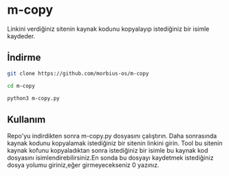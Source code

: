 # m-copy

Linkini verdiğiniz sitenin kaynak kodunu kopyalayıp istediğiniz bir isimle kaydeder.

## İndirme 

```bash
git clone https://github.com/morbius-os/m-copy

cd m-copy

python3 m-copy.py
```

## Kullanım

Repo'yu indirdikten sonra m-copy.py dosyasını çalıştırın. Daha sonrasında kaynak kodunu kopyalamak istediğiniz bir sitenin linkini girin. Tool bu sitenin kaynak kofunu kopyaladıktan sonra istediğiniz bir isimle bu kaynak kod dosyasını isimlendirebilirsiniz.En sonda bu dosyayı kaydetmek istediğiniz dosya yolumu giriniz,eğer girmeyecekseniz 0 yazınız.
